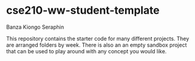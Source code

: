# cse210-ww-student-template
Banza Kiongo Seraphin

This repository contains the starter code for many different projects. They are arranged folders by week. There is also an an empty sandbox project that can be used to play around with any concept you would like.

